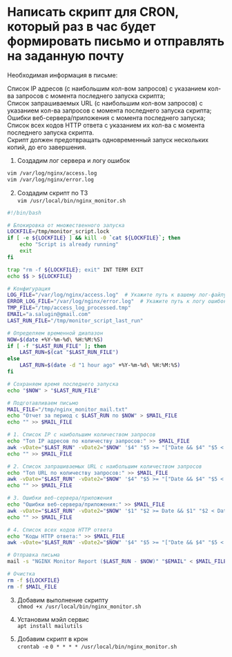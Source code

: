 # Написать скрипт для CRON, который раз в час будет формировать письмо и отправлять на заданную почту  

Необходимая информация в письме:  
  
Список IP адресов (с наибольшим кол-вом запросов) с указанием кол-ва запросов c момента последнего запуска скрипта;  
Список запрашиваемых URL (с наибольшим кол-вом запросов) с указанием кол-ва запросов c момента последнего запуска скрипта;  
Ошибки веб-сервера/приложения c момента последнего запуска;  
Список всех кодов HTTP ответа с указанием их кол-ва с момента последнего запуска скрипта.  
Скрипт должен предотвращать одновременный запуск нескольких копий, до его завершения.  

1. Создадим лог сервера и логу ошибок  
```bash
vim /var/log/nginx/access.log
vim /var/log/nginx/error.log
```  

2. Создадим скрипт по ТЗ  
`vim /usr/local/bin/nginx_monitor.sh`

```bash
#!/bin/bash

# Блокировка от множественного запуска
LOCKFILE=/tmp/monitor_script.lock
if [ -e ${LOCKFILE} ] && kill -0 `cat ${LOCKFILE}`; then
    echo "Script is already running"
    exit
fi

trap "rm -f ${LOCKFILE}; exit" INT TERM EXIT
echo $$ > ${LOCKFILE}

# Конфигурация
LOG_FILE="/var/log/nginx/access.log"  # Укажите путь к вашему лог-файлу
ERROR_LOG_FILE="/var/log/nginx/error.log"  # Укажите путь к логу ошибок
TMP_FILE="/tmp/access_log_processed.tmp"
EMAIL="a.salugin@gmail.com" 
LAST_RUN_FILE="/tmp/monitor_script_last_run"

# Определяем временной диапазон
NOW=$(date +%Y-%m-%d\ %H:%M:%S)
if [ -f "$LAST_RUN_FILE" ]; then
    LAST_RUN=$(cat "$LAST_RUN_FILE")
else
    LAST_RUN=$(date -d "1 hour ago" +%Y-%m-%d\ %H:%M:%S)
fi

# Сохраняем время последнего запуска
echo "$NOW" > "$LAST_RUN_FILE"

# Подготавливаем письмо
MAIL_FILE="/tmp/nginx_monitor_mail.txt"
echo "Отчет за период с $LAST_RUN по $NOW" > $MAIL_FILE
echo "" >> $MAIL_FILE

# 1. Список IP с наибольшим количеством запросов
echo "Топ IP адресов по количеству запросов:" >> $MAIL_FILE
awk -vDate="$LAST_RUN" -vDate2="$NOW" '$4" "$5 >= "["Date && $4" "$5 < "["Date2 {print $1}' "$LOG_FILE" | sort | uniq -c | sort -nr | head -n 10 >> $MAIL_FILE
echo "" >> $MAIL_FILE

# 2. Список запрашиваемых URL с наибольшим количеством запросов
echo "Топ URL по количеству запросов:" >> $MAIL_FILE
awk -vDate="$LAST_RUN" -vDate2="$NOW" '$4" "$5 >= "["Date && $4" "$5 < "["Date2 {print $7}' "$LOG_FILE" | sort | uniq -c | sort -nr | head -n 10 >> $MAIL_FILE
echo "" >> $MAIL_FILE

# 3. Ошибки веб-сервера/приложения
echo "Ошибки веб-сервера/приложения:" >> $MAIL_FILE
awk -vDate="$LAST_RUN" -vDate2="$NOW" '$1" "$2 >= Date && $1" "$2 < Date2' "$ERROR_LOG_FILE" >> $MAIL_FILE
echo "" >> $MAIL_FILE

# 4. Список всех кодов HTTP ответа
echo "Коды HTTP ответа:" >> $MAIL_FILE
awk -vDate="$LAST_RUN" -vDate2="$NOW" '$4" "$5 >= "["Date && $4" "$5 < "["Date2 {print $9}' "$LOG_FILE" | sort | uniq -c | sort -nr >> $MAIL_FILE

# Отправка письма
mail -s "NGINX Monitor Report ($LAST_RUN - $NOW)" "$EMAIL" < $MAIL_FILE

# Очистка
rm -f ${LOCKFILE}
rm -f $MAIL_FILE
```  

3. Добавим выполнение скрипту  
`chmod +x /usr/local/bin/nginx_monitor.sh`  

4. Установим мэйл сервис  
`apt install mailutils`  

5. Добавим скрипт в крон  
`crontab -e`
`0 * * * * /usr/local/bin/nginx_monitor.sh`
